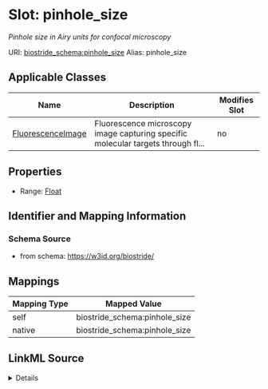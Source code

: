

# Slot: pinhole_size 


_Pinhole size in Airy units for confocal microscopy_





URI: [biostride_schema:pinhole_size](https://w3id.org/biostride/schema/pinhole_size)
Alias: pinhole_size

<!-- no inheritance hierarchy -->





## Applicable Classes

| Name | Description | Modifies Slot |
| --- | --- | --- |
| [FluorescenceImage](FluorescenceImage.md) | Fluorescence microscopy image capturing specific molecular targets through fl... |  no  |






## Properties

* Range: [Float](Float.md)




## Identifier and Mapping Information






### Schema Source


* from schema: https://w3id.org/biostride/




## Mappings

| Mapping Type | Mapped Value |
| ---  | ---  |
| self | biostride_schema:pinhole_size |
| native | biostride_schema:pinhole_size |




## LinkML Source

<details>
```yaml
name: pinhole_size
description: Pinhole size in Airy units for confocal microscopy
from_schema: https://w3id.org/biostride/
rank: 1000
alias: pinhole_size
owner: FluorescenceImage
domain_of:
- FluorescenceImage
range: float

```
</details>